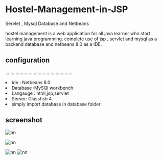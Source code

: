 # Hostel-Management-in-JSP
Servlet , Mysql Database and Netbeans

hostel management is a web application for all java learner who start learning java programming. complete use of jsp , servlet and mysql as a backend database and netbeans 8.0 as a IDE.


## configuration

....................................................
<li>Ide : Netbeans 8.0 </li>

<li>Database :MySQl workbench</li>

<li>Langauge : html,jsp,servlet</li>

<li>Server: Glassfish 4</li>

<li> simply import database in database folder </li>


## screenshot

![nn](https://user-images.githubusercontent.com/12325386/28956677-cf34e89a-7920-11e7-8799-e4054af33e22.JPG)


![nn](https://user-images.githubusercontent.com/12325386/28957851-6ff38e44-7926-11e7-8125-ff64e7640880.JPG)

![nn](https://user-images.githubusercontent.com/12325386/28957889-9e27aeee-7926-11e7-9fff-81740258ed03.JPG)
![nn](https://user-images.githubusercontent.com/12325386/28957959-dfbb0496-7926-11e7-81c5-3ac4ff6f76c9.JPG)
